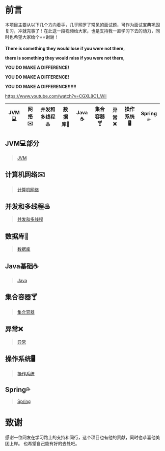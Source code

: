 # 前言

本项目主要从以下几个方向着手，几乎网罗了常见的面试题，可作为面试宝典巩固复习，冲就完事了！在此送一段视频给大家，也是支持我一直学习下去的动力，同时也希望大家给个⭐⭐谢谢！

**There is something they would lose if you were not there,** 

**there is something they would miss if you were not there,** 

**YOU DO MAKE A DIFFERENCE!** 

**YOU DO MAKE A DIFFERENCE!** 

**YOU DO MAKE A DIFFERENCE!!!!!!** 

https://www.youtube.com/watch?v=CGXL8C1_WlI


|  JVM💻  | 网络✉️  | 并发和多线程♨| 数据库💾  | Java ☕️  | 集合容器🍸 | 异常❌| 操作系统🖥  | Spring💦| 
|  ----  | ----  | ----  | ----  | ----  | ----  | ----  | ----  | ----  |

## JVM💻部分

> [JVM](https://github.com/whw19970927/-a-Java-book-/blob/master/JVM.md)

## 计算机网络✉️

> [计算机网络](https://github.com/whw19970927/JavaSecret/blob/master/Collections/CSnet.md)

## 并发和多线程♨

> [并发和多线程](https://github.com/whw19970927/JavaSecret/blob/master/Collections/CSnet.md)

## 数据库💾

> [数据库](https://github.com/whw19970927/JavaSecret/blob/master/Collections/MySQL.md)

## Java基础☕️

> [Java](https://github.com/whw19970927/JavaSecret/blob/master/Collections/JavaBasis.md)

## 集合容器🍸

> [集合容器](https://github.com/whw19970927/JavaSecret/blob/master/Collections/collections.md)

## 异常❌

> [异常](https://github.com/whw19970927/JavaSecret/blob/master/Collections/Exceptiom.md)

## 操作系统🖥

> [操作系统](https://github.com/whw19970927/JavaSecret/blob/master/Collections/cs.md)

## Spring💦

> [Spring]()


# 致谢

感谢一位网友在学习路上的支持和同行，这个项目也有他的贡献，同时也恭喜他美团上岸。
也希望自己能有好的去处吧。
